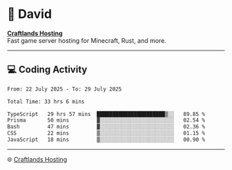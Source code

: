 # 👋 David

**[Craftlands Hosting](https://craftlands.host)**  
Fast game server hosting for Minecraft, Rust, and more.

---

## 💻 Coding Activity

<!--START_SECTION:waka-->

```txt
From: 22 July 2025 - To: 29 July 2025

Total Time: 33 hrs 6 mins

TypeScript   29 hrs 57 mins  ██████████████████████▒░░   89.85 %
Prisma       50 mins         ▓░░░░░░░░░░░░░░░░░░░░░░░░   02.54 %
Bash         47 mins         ▓░░░░░░░░░░░░░░░░░░░░░░░░   02.36 %
CSS          22 mins         ▒░░░░░░░░░░░░░░░░░░░░░░░░   01.15 %
JavaScript   18 mins         ▒░░░░░░░░░░░░░░░░░░░░░░░░   00.90 %
```

<!--END_SECTION:waka-->

---

🌐 [Craftlands Hosting](https://craftlands.host)  
